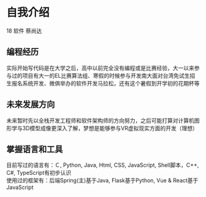 # 自我介绍

18 软件 蔡尚达

## 编程经历
实际开始写代码是在大学之后，高中以前完全没有编程或是比赛经验，大一以来参与过的项目有大一的EL比赛算法组、寒假的时候参与开发南大面对台湾免试生招生报名系统开发、微俱举办的软件开发马拉松，还有这个暑假到开学初的花期杯等

## 未来发展方向
未来暂时先以全栈开发工程师和软件架构师的方向努力，之后可能打算对计算机图形学与3D模型成像更深入了解，梦想是能够参与VR虚拟现实方面的开发（理想）

## 掌握语言和工具
目前写过的语言有：Ｃ, Python, Java, Html, CSS, JavaScript, Shell脚本，C++, C#, TypeScript有初步认识  
使用过的框架有：后端Spring(主)基于Java, Flask基于Python, Vue & React基于JavaScript